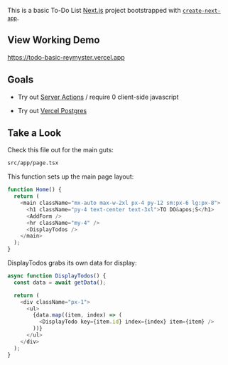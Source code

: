 This is a basic To-Do List [Next.js](https://nextjs.org/) project bootstrapped with [`create-next-app`](https://github.com/vercel/next.js/tree/canary/packages/create-next-app).

## View Working Demo

https://todo-basic-reymyster.vercel.app

## Goals

- Try out [Server Actions](https://nextjs.org/docs/app/building-your-application/data-fetching/server-actions) / require 0 client-side javascript

- Try out [Vercel Postgres](https://vercel.com/docs/storage/vercel-postgres)

## Take a Look

Check this file out for the main guts:

```bash
src/app/page.tsx
```

This function sets up the main page layout:
```javascript
function Home() {
  return (
    <main className="mx-auto max-w-2xl px-4 py-12 sm:px-6 lg:px-8">
      <h1 className="py-4 text-center text-3xl">TO DO&apos;S</h1>
      <AddForm />
      <hr className="my-4" />
      <DisplayTodos />
    </main>
  );
}
```

DisplayTodos grabs its own data for display:
```javascript
async function DisplayTodos() {
  const data = await getData();

  return (
    <div className="px-1">
      <ul>
        {data.map((item, index) => (
          <DisplayTodo key={item.id} index={index} item={item} />
        ))}
      </ul>
    </div>
  );
}
```
